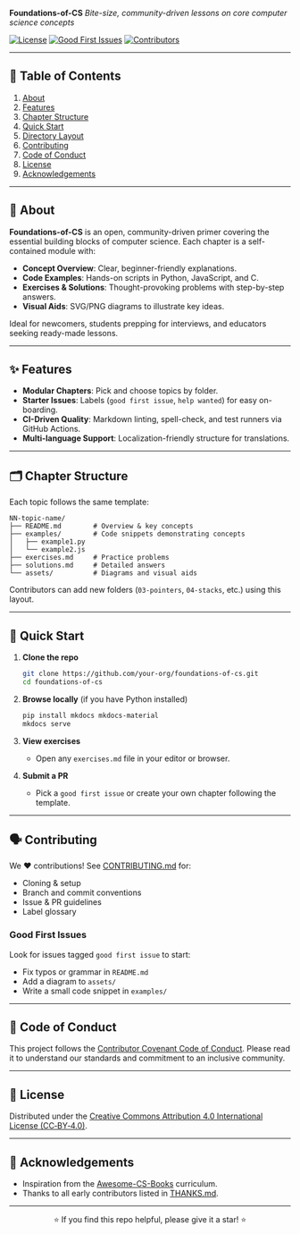 **Foundations-of-CS**
*Bite-size, community-driven lessons on core computer science concepts*

[![License](https://img.shields.io/badge/license-CC--BY--4.0-blue.svg)](LICENSE) [![Good First Issues](https://img.shields.io/github/issues/PGrayCS/foundations-of-cs/good%20first%20issue)](#good-first-issues) [![Contributors](https://img.shields.io/github/contributors/PGrayCS/foundations-of-cs)](https://github.com/your-org/foundations-of-cs/graphs/contributors)

---

## 📖 Table of Contents

1. [About](#about)
2. [Features](#features)
3. [Chapter Structure](#chapter-structure)
4. [Quick Start](#quick-start)
5. [Directory Layout](#directory-layout)
6. [Contributing](#contributing)
7. [Code of Conduct](#code-of-conduct)
8. [License](#license)
9. [Acknowledgements](#acknowledgements)

---

## 🧐 About

**Foundations-of-CS** is an open, community-driven primer covering the essential building blocks of computer science. Each chapter is a self-contained module with:

* **Concept Overview**: Clear, beginner-friendly explanations.
* **Code Examples**: Hands-on scripts in Python, JavaScript, and C.
* **Exercises & Solutions**: Thought-provoking problems with step-by-step answers.
* **Visual Aids**: SVG/PNG diagrams to illustrate key ideas.

Ideal for newcomers, students prepping for interviews, and educators seeking ready-made lessons.

---

## ✨ Features

* **Modular Chapters**: Pick and choose topics by folder.
* **Starter Issues**: Labels (`good first issue`, `help wanted`) for easy on-boarding.
* **CI-Driven Quality**: Markdown linting, spell-check, and test runners via GitHub Actions.
* **Multi-language Support**: Localization-friendly structure for translations.

---

## 🗂 Chapter Structure

Each topic follows the same template:

```
NN-topic-name/
├── README.md        # Overview & key concepts
├── examples/        # Code snippets demonstrating concepts
│   ├── example1.py
│   └── example2.js
├── exercises.md     # Practice problems
├── solutions.md     # Detailed answers
└── assets/          # Diagrams and visual aids
```

Contributors can add new folders (`03-pointers`, `04-stacks`, etc.) using this layout.

---

## 🚀 Quick Start

1. **Clone the repo**

   ```bash
   git clone https://github.com/your-org/foundations-of-cs.git
   cd foundations-of-cs
   ```
2. **Browse locally** (if you have Python installed)

   ```bash
   pip install mkdocs mkdocs-material
   mkdocs serve
   ```
3. **View exercises**

   * Open any `exercises.md` file in your editor or browser.
4. **Submit a PR**

   * Pick a `good first issue` or create your own chapter following the template.

---

## 🗣 Contributing

We ❤ contributions! See [CONTRIBUTING.md](CONTRIBUTING.md) for:

* Cloning & setup
* Branch and commit conventions
* Issue & PR guidelines
* Label glossary

### Good First Issues

Look for issues tagged `good first issue` to start:

* Fix typos or grammar in `README.md`
* Add a diagram to `assets/`
* Write a small code snippet in `examples/`

---

## 📜 Code of Conduct

This project follows the [Contributor Covenant Code of Conduct](CODE_OF_CONDUCT.md). Please read it to understand our standards and commitment to an inclusive community.

---

## 📄 License

Distributed under the [Creative Commons Attribution 4.0 International License (CC‑BY‑4.0)](LICENSE).

---

## 🙏 Acknowledgements

* Inspiration from the [Awesome-CS-Books](https://github.com/ossu/computer-science) curriculum.
* Thanks to all early contributors listed in [THANKS.md](THANKS.md).

---

<div align="center">
  ⭐️ If you find this repo helpful, please give it a star! ⭐️
</div>

